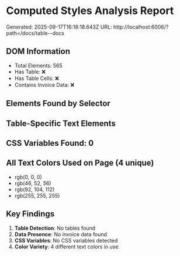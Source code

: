 # Computed Styles Analysis Report

Generated: 2025-09-17T16:18:18.643Z
URL: http://localhost:6006/?path=/docs/table--docs

## DOM Information

- Total Elements: 565
- Has Table: ❌
- Has Table Cells: ❌
- Contains Invoice Data: ❌

## Elements Found by Selector



## Table-Specific Text Elements



## CSS Variables Found: 0



## All Text Colors Used on Page (4 unique)

- rgb(0, 0, 0)
- rgb(46, 52, 56)
- rgb(92, 104, 112)
- rgb(255, 255, 255)

## Key Findings

1. **Table Detection**: No tables found
2. **Data Presence**: No invoice data found
3. **CSS Variables**: No CSS variables detected
4. **Color Variety**: 4 different text colors in use
